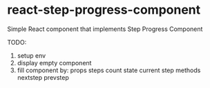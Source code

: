 # react-step-progress-component
Simple React component that implements Step Progress Component


TODO:
1. setup env
2. display empty component
3. fill component by:
       props
           steps count
       state
           current step
       methods
           nextstep
           prevstep
